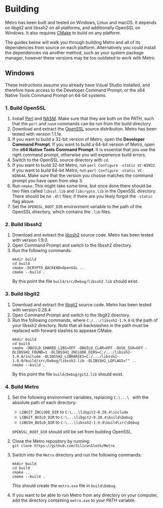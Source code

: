 # Building

Metro has been built and tested on Windows, Linux and macOS.
It depends on libgit2 and libssh2 on all platforms, and additionally OpenSSL on Windows.
It also requires [CMake](https://cmake.org) to build on any platform.

The guides below will walk you through building Metro and all of its dependencies from source on each platform.
Alternatively you could install the dependencies via another method, such as your system package manager, however
these versions may be too outdated to work with Metro.

## Windows

These instructions assume you already have Visual Studio installed, and therefore have access to the
Developer Command Prompt, or the x64 Native Tools Command Prompt on 64-bit systems.

### 1. Build OpenSSL
1. Install [Perl](http://strawberryperl.com/) and [NASM](https://www.nasm.us/). Make sure that they are both on the PATH, such that the `perl` and `nasm` commands
   can be run from the build directory.
2. Download and extract the [OpenSSL](https://www.openssl.org/) source distribution. Metro has been tested with version 1.1.1e.
3. If you want to build a 32-bit version of Metro, open the **Developer Command Prompt**.
   If you want to build a 64-bit version of Metro, open the **x64 Native Tools Command Prompt**.
   It is essential that you use the right command prompt, otherwise you will experience build errors.
4. Switch to the OpenSSL source directory with `cd`.
5. If you want to build 32-bit Metro, run `perl Configure -static VC-WIN32`.
   If you want to build 64-bit Metro, run `perl Configure -static VC-WIN64A`.
   Make sure that the version you choose matches the command prompt you have open from step 3.
6. Run `nmake`. This might take some time, but once done there should be two files called
   `libssl.lib` and `libcrypto.lib` in the OpenSSL directory. There should be no `.dll` files;
   if there are you likely forgot the `-static` flag above.
7. Set the `OPENSSL_ROOT_DIR` environment variable to the path of the OpenSSL directory,
   which contains the `.lib` files.
   
### 2. Build libssh2
1. Download and extract the [libssh2](https://www.libssh2.org/) source code. Metro has been tested with version 1.9.0.
2. Open Command Prompt and switch to the libssh2 directory.
3. Run the following commands:
   ```batch
   mkdir build
   cd build
   cmake -DCRYPTO_BACKEND=OpenSSL ..
   cmake --build .
   ```
   By this point the file `build/src/Debug/libssh2.lib` should exist.
   
### 3. Build libgit2
1. Download and extract the [libgit2](https://libgit2.org/) source code. Metro has been tested with version 0.28.4
3. Open Command Prompt and switch to the libgit2 directory.
4. Run the following commands, where `C:/.../libssh2-1.9.0` is the path of your libssh2 directory.
   Note that all backslashes in the path must be replaced with forward slashes to appease CMake.
   ```batch
   mkdir build
   cd build
   cmake -DBUILD_SHARED_LIBS=OFF -DBUILD_CLAR=OFF -DUSE_SSH=OFF -DLIBSSH2_FOUND=1 -DLIBSSH2_INCLUDE_DIRS=C:/.../libssh2-1.9.0/include -DLIBSSH2_LIBRARIES=C:/.../libssh2-1.9.0/build/src/Debug/libssh2.lib -DLIBSSH2_LDFLAGS="" ..
   cmake --build .
   ```
   By this point the file `build/Debug/git2.lib` should exist.
   
### 4. Build Metro
1. Set the following environment variables, replacing `C:\...\ ` with the absolute path of each directory:
   * `LIBGIT_INCLUDE_DIR` to `C:\...\libgit2-0.28.4\include`
   * `LIBGIT_BUILD_DIR` to `C:\...\libgit2-0.28.4\build\Debug`
   * `LIBSSH_BUILD_DIR` to `C:\...\libssh2-1.9.0\build\src\Debug`
   
   `OPENSSL_ROOT_DIR` should still be set from building OpenSSL.
2. Clone the Metro repository by running: \
   `git clone https://github.com/SiliconSloth/Metro`
3. Switch into the `Metro` directory and run the following commands:
   ```batch
   mkdir build
   cd build
   cmake ..
   cmake --build .
   ```
   This should create the `metro.exe` file in `build\Debug`.
4. If you want to be able to run Metro from any directory on your computer,
   add the directory containing `metro.exe` to your PATH variable.
